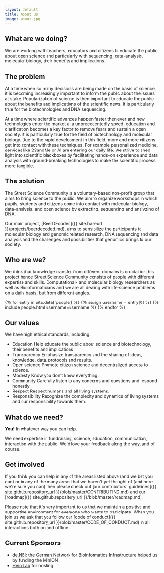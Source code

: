 ```yaml
---
layout: default
title: About us
image: about.jpg
---
```


## What are we doing?

We are working with teachers, educators and citizens to educate the public about
open science and particularly with sequencing, data-analysis, molecular biology,
their benefits and implications.

## The problem

At a time when so many decisions are being made on the basis of science, it is
becoming increasingly important to inform the public about the issues at stake.
Popularization of science is then important to educate the public about the
benefits and implications of the scientific news. It is particularly true for
the biotechnologies and DNA sequencing.

At a time where scientific advances happen faster then ever and new technologies
enter the market at a unprecedentedly speed, education and clarification becomes
a key factor to remove fears and sustain a open society. It is particularly true
for the field of biotechnology and molecular biology. Due to the rapid
development in this field, more and more citizens get into contact with these
techniques. For example personalized medicine, services like 23andMe or AI are
entering our daily life. We strive to shed light into scientific blackboxes by
facilitating hands-on experience and data analysis with ground-breaking
technologies to make the scientific process more tangible.

## The solution

The Street Science Community is a voluntary-based non-profit group that aims to
bring science to the public. We aim to organize workshops in which pupils,
students and citizens come into contact with molecular biology, data-analysis,
and open science by extracting, sequencing and analyzing of DNA.

Our main project, [BeerDEcoded]({{ site.baseurl }}/projects/beerdecoded.md),
aims to sensibilize the participants to molecular biology and genomic related
research, DNA sequencing and data analysis and the challenges and possibilities
that genomics brings to our society.

## Who are we?

We think that knowledge transfer from different domains is crucial for this
project hence Street Science Community consists of people with different
expertise and skills. Computational- and molecular biology researchers as well
as Bioinformaticians and we are all dealing with life-science problems on a
daily basis, but from different angles.

{% for entry in site.data['people'] %} {% assign username = entry[0] %}
{% include people.html username=username %} {% endfor %}

## Our values

We have high ethical standards, including:

- Education Help educate the public about science and biotechnology, their
  benefits and implications
- Transparency Emphasize transparency and the sharing of ideas, knowledge, data,
  protocols and results.
- Open science Promote citizen science and decentralized access to science.
- Modesty Know you don’t know everything.
- Community Carefully listen to any concerns and questions and respond honestly
- Respect Respect humans and all living systems.
- Responsibility Recognize the complexity and dynamics of living systems and our
  responsibility towards them.

## What do we need?

**You!** In whatever way you can help.

We need expertise in fundraising, science, education, communication, interaction
with the public. We'd love your feedback along the way, and of course.

## Get involved

If you think you can help in any of the areas listed above (and we bet you can)
or in any of the many areas that we haven't yet thought of (and here we're sure
you can) then please check out [our contributors'
guidelines]({{ site.github.repository_url }}/blob/master/CONTRIBUTING.md) and
our [roadmap]({{ site.github.repository_url }}/blob/master/roadmap.md).

Please note that it's very important to us that we maintain a positive and
supportive environment for everyone who wants to participate. When you join us
we ask that you follow our [code of conduct]({{ site.github.repository_url
}}/blob/master/CODE_OF_CONDUCT.md) in all interactions both on and offline.

## Current Sponsors

- [de.NBI](https://www.denbi.de/): the German Network for Bioinformatics
  Infrastructure helped us by funding the MinION
- [Hein Lab](http://portal.uni-freiburg.de/pharmakologie/ii) for hosting
